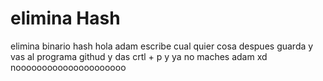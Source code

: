 # elimina Hash
 elimina binario hash 
 hola adam 
 escribe cual quier cosa despues guarda y vas al programa githud y das crtl + p y ya 
 no maches adam xd 
 nooooooooooooooooooooo